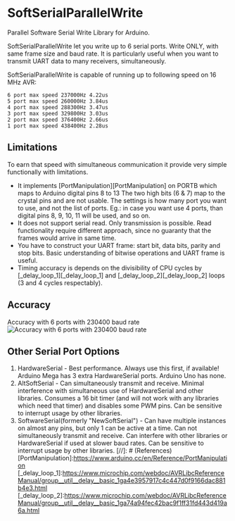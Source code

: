 # SoftSerialParallelWrite
Parallel Software Serial Write Library for Arduino.

SoftSerialParallelWrite let you write up to 6 serial ports. Write ONLY, with same frame size and baud rate. 
It is particularly useful when you want to transmit UART data to many receivers, simultaneously.

SoftSerialParallelWrite is capable of running up to following speed on 16 MHz AVR:
```
6 port max speed 237000Hz 4.22us
5 port max speed 260000Hz 3.84us
4 port max speed 288300Hz 3.47us
3 port max speed 329800Hz 3.03us
2 port max speed 376400Hz 2.66us
1 port max speed 438400Hz 2.28us
```
## Limitations
To earn that speed with simultaneous communication it provide very simple functionally with limitations. 
 - It implements [PortManipulation][PortManipulation] on PORTB which maps to Arduino digital pins 8 to 13 The two high bits (6 & 7) map to the crystal pins and are not usable. The settings is how many port you want to use, and not the list of ports. Eg.: in case you want use 4 ports, than digital pins 8, 9, 10, 11 will be used, and so on.
 - It does not support serial read. Only transmission is possible. Read functionality require different approach, since no guaranty that the frames would arrive in same time.
 - You have to construct your UART frame: start bit, data bits, parity and stop bits. Basic understanding of bitwise operations and UART frame is useful.
 - Timing accuracy is depends on the divisibility of CPU cycles by [_delay_loop_1][_delay_loop_1] and [_delay_loop_2][_delay_loop_2] loops (3 and 4 cycles respectably).
## Accuracy
Accuracy with 6 ports with 230400 baud rate
![Accuracy with 6 ports with 230400 baud rate](https://github.com/olivernadj/SoftSerialParallelWrite/raw/master/accuracy.png)
## Other Serial Port Options
1) HardwareSerial - Best performance. Always use this first, if available! Arduino Mega has 3 extra HardwareSerial ports. Arduino Uno has none.
2) AltSoftSerial - Can simultaneously transmit and receive. Minimal interference with simultaneous use of HardwareSerial and other libraries. Consumes a 16 bit timer (and will not work with any libraries which need that timer) and disables some PWM pins. Can be sensitive to interrupt usage by other libraries.
3) SoftwareSerial(formerly "NewSoftSerial") - Can have multiple instances on almost any pins, but only 1 can be active at a time. Can not simultaneously transmit and receive. Can interfere with other libraries or HardwareSerial if used at slower baud rates. Can be sensitive to interrupt usage by other libraries.
[//]: # (References)
[PortManipulation]:<https://www.arduino.cc/en/Reference/PortManipulation>
[_delay_loop_1]:<https://www.microchip.com/webdoc/AVRLibcReferenceManual/group__util__delay__basic_1ga4e3957917c4c447d0f9166dac881b4e3.html>
[_delay_loop_2]:<https://www.microchip.com/webdoc/AVRLibcReferenceManual/group__util__delay__basic_1ga74a94fec42bac9f1ff31fd443d419a6a.html>